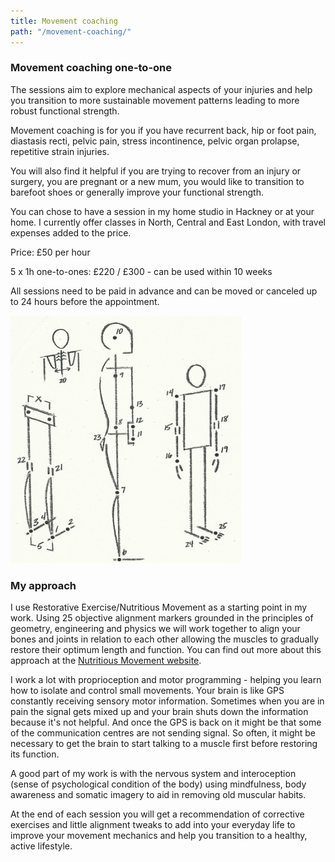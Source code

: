 ```yaml
---
title: Movement coaching
path: "/movement-coaching/"
---
```


### Movement coaching one-to-one

The sessions aim to explore mechanical aspects of your injuries and help you transition to more sustainable movement patterns leading to more robust functional strength. 

Movement coaching is for you if you have recurrent back, hip or foot pain, diastasis recti, pelvic pain, stress incontinence, pelvic organ prolapse, repetitive strain injuries.

You will also find it helpful if you are trying to recover from an injury or surgery, you are pregnant or a new mum, you would like to transition to barefoot shoes or generally improve your functional strength.

You can chose to have a session in my home studio in Hackney or at your home. I currently offer classes in North, Central and East London, with travel expenses added to the price.

Price: £50 per hour

5 x 1h one-to-ones: £220 / £300 - can be used within 10 weeks

All sessions need to be paid in advance and can be moved or canceled up to 24 hours before the appointment.

![Alignment points](alignment_points.jpg)

### My approach 

I use Restorative Exercise/Nutritious Movement as a starting point in my work. Using 25 objective alignment markers grounded in the principles of geometry, engineering and physics we will work together to align your bones and joints in relation to each other allowing the muscles to gradually restore their optimum length and function. You can find out more about this approach at the [Nutritious Movement website](http://nutritiousmovement.com/).

I work a lot with proprioception and motor programming - helping you learn how to isolate and control small movements. Your brain is like GPS constantly receiving sensory motor information. Sometimes when you are in pain the signal gets mixed up and your brain shuts down the information because it's not helpful. And once the GPS is back on it might be that some of the communication centres are not sending signal. So often, it might be necessary to get the brain to start talking to a muscle first before restoring its function. 

A good part of my work is with the nervous system and interoception (sense of psychological condition of the body) using mindfulness, body awareness and somatic imagery to aid in removing old muscular habits. 

At the end of each session you will get a recommendation of corrective exercises and little alignment tweaks to add into your everyday life to improve your movement mechanics and help you transition to a healthy, active lifestyle.
